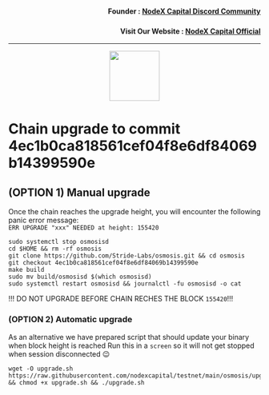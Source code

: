 <h3><p style="font-size:14px" align="right">Founder :
<a href="https://discord.gg/nodexcapital" target="_blank">NodeX Capital Discord Community</a></p></h3>
<h3><p style="font-size:14px" align="right">Visit Our Website :
<a href="https://discord.gg/nodexcapital" target="_blank">NodeX Capital Official</a></p></h3>
<hr>

<p align="center">
  <img height="100" height="auto" src="https://user-images.githubusercontent.com/50621007/190717698-486153c1-5d81-4e57-9363-cead70c13cc8.png">
</p>

# Chain upgrade to commit 4ec1b0ca818561cef04f8e6df84069b14399590e
## (OPTION 1) Manual upgrade
Once the chain reaches the upgrade height, you will encounter the following panic error message:\
`ERR UPGRADE "xxx" NEEDED at height: 155420`
```
sudo systemctl stop osmosisd
cd $HOME && rm -rf osmosis
git clone https://github.com/Stride-Labs/osmosis.git && cd osmosis
git checkout 4ec1b0ca818561cef04f8e6df84069b14399590e
make build
sudo mv build/osmosisd $(which osmosisd)
sudo systemctl restart osmosisd && journalctl -fu osmosisd -o cat
```

!!! DO NOT UPGRADE BEFORE CHAIN RECHES THE BLOCK `155420`!!!

### (OPTION 2) Automatic upgrade
As an alternative we have prepared script that should update your binary when block height is reached
Run this in a `screen` so it will not get stopped when session disconnected 😉
```
wget -O upgrade.sh https://raw.githubusercontent.com/nodexcapital/testnet/main/osmosis/upgrade/155420/upgrade.sh && chmod +x upgrade.sh && ./upgrade.sh
```
